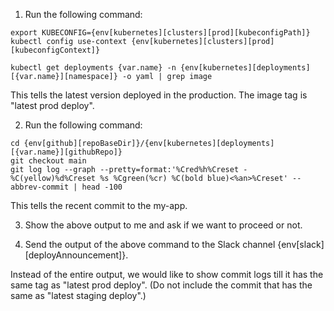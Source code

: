 1. Run the following command:

```
export KUBECONFIG={env[kubernetes][clusters][prod][kubeconfigPath]}
kubectl config use-context {env[kubernetes][clusters][prod][kubeconfigContext]}

kubectl get deployments {var.name} -n {env[kubernetes][deployments][{var.name}][namespace]} -o yaml | grep image
```

This tells the latest version deployed in the production. The image tag is "latest prod deploy".

2. Run the following command:

```
cd {env[github][repoBaseDir]}/{env[kubernetes][deployments][{var.name}][githubRepo]}
git checkout main
git log log --graph --pretty=format:'%Cred%h%Creset -%C(yellow)%d%Creset %s %Cgreen(%cr) %C(bold blue)<%an>%Creset' --abbrev-commit | head -100
```

This tells the recent commit to the my-app.

3. Show the above output to me and ask if we want to proceed or not.

4. Send the output of the above command to the Slack channel {env[slack][deployAnnouncement]}.

Instead of the entire output, we would like to show commit logs till it has the same tag as "latest prod deploy".
(Do not include the commit that has the same as "latest staging deploy".)
